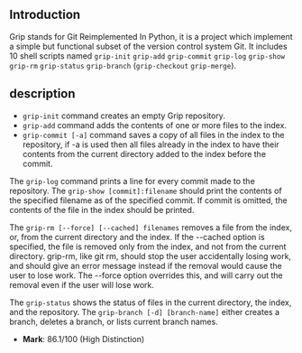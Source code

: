 ## Introduction

Grip stands for Git Reimplemented In Python, it is a project which implement a simple but functional subset of the version control system Git. 
It includes 10 shell scripts named `grip-init` `grip-add` `grip-commit` `grip-log` `grip-show` `grip-rm` `grip-status` `grip-branch` (`grip-checkout` `grip-merge`).

## description

- `grip-init` command creates an empty Grip repository.
- `grip-add` command adds the contents of one or more files to the index.
- `grip-commit [-a]` command saves a copy of all files in the index to the repository, if -a is used then all files already in the index to have their contents from the current directory added to the index before the commit.

The `grip-log` command prints a line for every commit made to the repository.
The `grip-show [commit]:filename` should print the contents of the specified filename as of the specified commit.
If commit is omitted, the contents of the file in the index should be printed.

The `grip-rm [--force] [--cached] filenames` removes a file from the index, or, from the current directory and the index.
If the --cached option is specified, the file is removed only from the index, and not from the current directory.
grip-rm, like git rm, should stop the user accidentally losing work, and should give an error message instead if the removal would cause the user to lose work.
The --force option overrides this, and will carry out the removal even if the user will lose work.

The `grip-status` shows the status of files in the current directory, the index, and the repository.
The `grip-branch [-d] [branch-name]` either creates a branch, deletes a branch, or lists current branch names.

- **Mark**: 86.1/100 (High Distinction)

